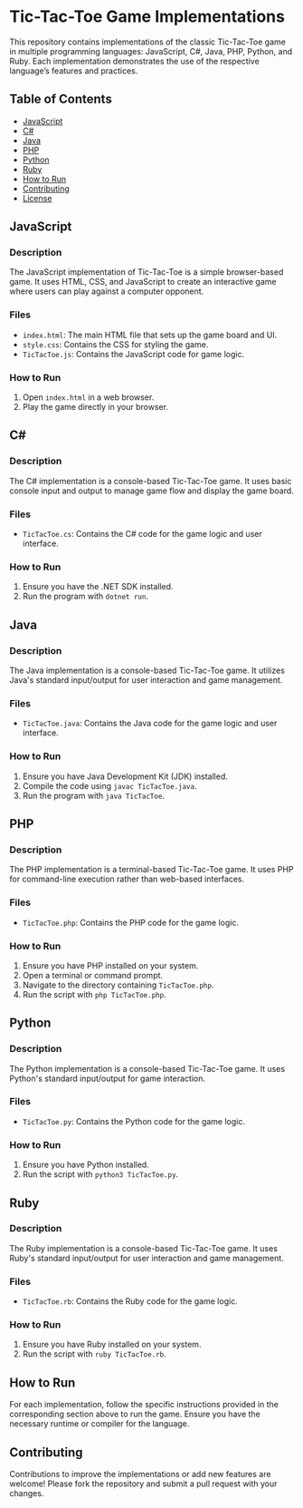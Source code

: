 # Tic-Tac-Toe Game Implementations

This repository contains implementations of the classic Tic-Tac-Toe game in multiple programming languages: JavaScript, C#, Java, PHP, Python, and Ruby. Each implementation demonstrates the use of the respective language’s features and practices.

## Table of Contents

- [JavaScript](#javascript)
- [C#](#c)
- [Java](#java)
- [PHP](#php)
- [Python](#python)
- [Ruby](#ruby)
- [How to Run](#how-to-run)
- [Contributing](#contributing)
- [License](#license)

## JavaScript

### Description

The JavaScript implementation of Tic-Tac-Toe is a simple browser-based game. It uses HTML, CSS, and JavaScript to create an interactive game where users can play against a computer opponent.

### Files

- `index.html`: The main HTML file that sets up the game board and UI.
- `style.css`: Contains the CSS for styling the game.
- `TicTacToe.js`: Contains the JavaScript code for game logic.

### How to Run

1. Open `index.html` in a web browser.
2. Play the game directly in your browser.

## C#

### Description

The C# implementation is a console-based Tic-Tac-Toe game. It uses basic console input and output to manage game flow and display the game board.

### Files

- `TicTacToe.cs`: Contains the C# code for the game logic and user interface.

### How to Run

1. Ensure you have the .NET SDK installed.
2. Run the program with `dotnet run`.

## Java

### Description

The Java implementation is a console-based Tic-Tac-Toe game. It utilizes Java's standard input/output for user interaction and game management.

### Files

- `TicTacToe.java`: Contains the Java code for the game logic and user interface.

### How to Run

1. Ensure you have Java Development Kit (JDK) installed.
2. Compile the code using `javac TicTacToe.java`.
3. Run the program with `java TicTacToe`.

## PHP

### Description

The PHP implementation is a terminal-based Tic-Tac-Toe game. It uses PHP for command-line execution rather than web-based interfaces.

### Files

- `TicTacToe.php`: Contains the PHP code for the game logic.

### How to Run

1. Ensure you have PHP installed on your system.
2. Open a terminal or command prompt.
3. Navigate to the directory containing `TicTacToe.php`.
4. Run the script with `php TicTacToe.php`.

## Python

### Description

The Python implementation is a console-based Tic-Tac-Toe game. It uses Python's standard input/output for game interaction.

### Files

- `TicTacToe.py`: Contains the Python code for the game logic.

### How to Run

1. Ensure you have Python installed.
2. Run the script with `python3 TicTacToe.py`.

## Ruby

### Description

The Ruby implementation is a console-based Tic-Tac-Toe game. It uses Ruby's standard input/output for user interaction and game management.

### Files

- `TicTacToe.rb`: Contains the Ruby code for the game logic.

### How to Run

1. Ensure you have Ruby installed on your system.
2. Run the script with `ruby TicTacToe.rb`.

## How to Run

For each implementation, follow the specific instructions provided in the corresponding section above to run the game. Ensure you have the necessary runtime or compiler for the language.

## Contributing

Contributions to improve the implementations or add new features are welcome! Please fork the repository and submit a pull request with your changes.
